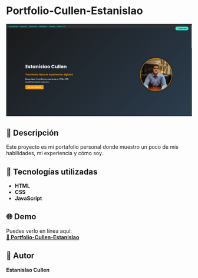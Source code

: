 # Portfolio-Cullen-Estanislao

![Vista previa del portafolio](Img/Portfolio.PNG)

## 📌 Descripción
Este proyecto es mi portafolio personal donde muestro un poco de mis habilidades, mi experiencia y cómo soy.

## 🚀 Tecnologías utilizadas
- **HTML**
- **CSS**
- **JavaScript**

## 🌐 Demo
Puedes verlo en línea aquí:  
[**🔗 Portfolio-Cullen-Estanislao**](https://honorum435.github.io/Portfolio-Cullen-Estanislao/)

## 📄 Autor
**Estanislao Cullen**
